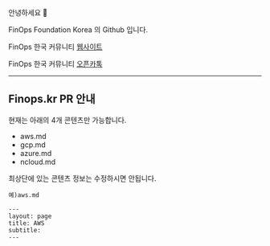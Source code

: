 안녕하세요 👋

FinOps Foundation Korea 의 Github 입니다.

FinOps 한국 커뮤니티 [웹사이트](https://finops.kr/)

FinOps 한국 커뮤니티 [오픈카톡](https://open.kakao.com/o/gwSjnLqe)

* * *

## Finops.kr PR 안내
현재는 아래의 4개 콘텐츠만 가능합니다.
- aws.md
- gcp.md
- azure.md
- ncloud.md


최상단에 있는 콘텐츠 정보는 수정하시면 안됩니다.


```
예)aws.md

---
layout: page
title: AWS
subtitle: 
---
```
